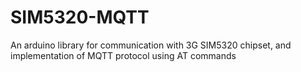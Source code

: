 # SIM5320-MQTT
An arduino library for communication with 3G SIM5320 chipset, and implementation of MQTT protocol using AT commands
